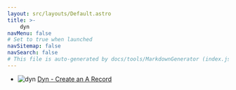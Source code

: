 ```yaml
---
layout: src/layouts/Default.astro
title: >-
    dyn
navMenu: false
# Set to true when launched
navSitemap: false
navSearch: false
# This file is auto-generated by docs/tools/MarkdownGenerator (index.js)
---
```


<ul>

<li>

![dyn](https://i.octopus.com/library/step-templates/dyn.png) [Dyn - Create an A Record](/integrations/dyn/dyn-create-an-a-record)

</li>
        
</ul>
